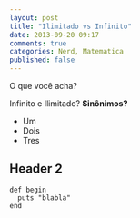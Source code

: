 ```yaml
---
layout: post
title: "Ilimitado vs Infinito"
date: 2013-09-20 09:17
comments: true
categories: Nerd, Matematica
published: false
---
```


O que você acha?

Infinito e Ilimitado? **Sinônimos?**

* Um
* Dois
* Tres

## Header 2



```
def begin
  puts "blabla"
end

```
